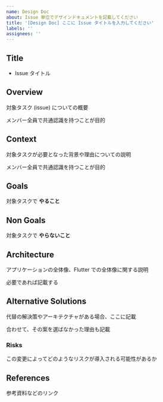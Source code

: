 ```yaml
---
name: Design Doc
about: Issue 単位でデザインドキュメントを記載してください
title: '[Design Doc] ここに Issue タイトルを入力してください'
labels: ''
assignees: ''
---
```


## Title

- Issue タイトル

## Overview

対象タスク (issue) についての概要

メンバー全員で共通認識を持つことが目的

## Context

対象タスクが必要となった背景や理由についての説明

メンバー全員で共通認識を持つことが目的

## Goals

対象タスクで **やること**

## Non Goals

対象タスクで **やらないこと**

## Architecture

アプリケーションの全体像、Flutter での全体像に関する説明

必要であれば記載する

## Alternative Solutions

代替の解決策やアーキテクチャがある場合、ここに記載

合わせて、その案を選ばなかった理由も記載

### Risks

この変更によってどのようなリスクが導入される可能性があるか

## References

参考資料などのリンク